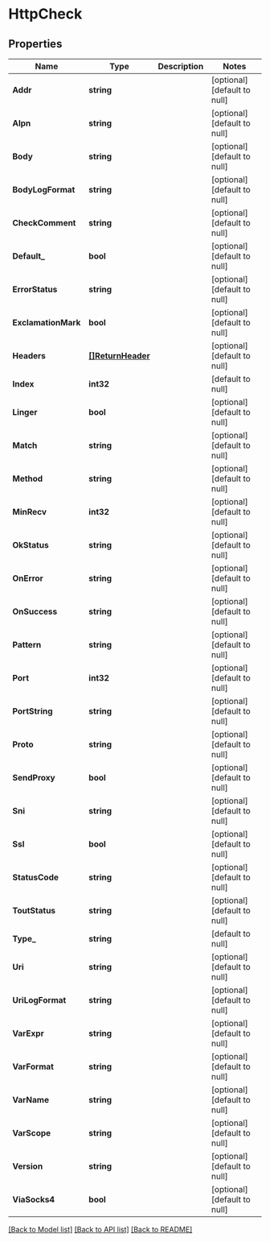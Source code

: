 # HttpCheck

## Properties
Name | Type | Description | Notes
------------ | ------------- | ------------- | -------------
**Addr** | **string** |  | [optional] [default to null]
**Alpn** | **string** |  | [optional] [default to null]
**Body** | **string** |  | [optional] [default to null]
**BodyLogFormat** | **string** |  | [optional] [default to null]
**CheckComment** | **string** |  | [optional] [default to null]
**Default_** | **bool** |  | [optional] [default to null]
**ErrorStatus** | **string** |  | [optional] [default to null]
**ExclamationMark** | **bool** |  | [optional] [default to null]
**Headers** | [**[]ReturnHeader**](return_header.md) |  | [optional] [default to null]
**Index** | **int32** |  | [default to null]
**Linger** | **bool** |  | [optional] [default to null]
**Match** | **string** |  | [optional] [default to null]
**Method** | **string** |  | [optional] [default to null]
**MinRecv** | **int32** |  | [optional] [default to null]
**OkStatus** | **string** |  | [optional] [default to null]
**OnError** | **string** |  | [optional] [default to null]
**OnSuccess** | **string** |  | [optional] [default to null]
**Pattern** | **string** |  | [optional] [default to null]
**Port** | **int32** |  | [optional] [default to null]
**PortString** | **string** |  | [optional] [default to null]
**Proto** | **string** |  | [optional] [default to null]
**SendProxy** | **bool** |  | [optional] [default to null]
**Sni** | **string** |  | [optional] [default to null]
**Ssl** | **bool** |  | [optional] [default to null]
**StatusCode** | **string** |  | [optional] [default to null]
**ToutStatus** | **string** |  | [optional] [default to null]
**Type_** | **string** |  | [default to null]
**Uri** | **string** |  | [optional] [default to null]
**UriLogFormat** | **string** |  | [optional] [default to null]
**VarExpr** | **string** |  | [optional] [default to null]
**VarFormat** | **string** |  | [optional] [default to null]
**VarName** | **string** |  | [optional] [default to null]
**VarScope** | **string** |  | [optional] [default to null]
**Version** | **string** |  | [optional] [default to null]
**ViaSocks4** | **bool** |  | [optional] [default to null]

[[Back to Model list]](../README.md#documentation-for-models) [[Back to API list]](../README.md#documentation-for-api-endpoints) [[Back to README]](../README.md)



